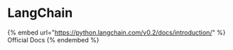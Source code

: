 # LangChain

{% embed url="https://python.langchain.com/v0.2/docs/introduction/" %}
Official Docs
{% endembed %}

